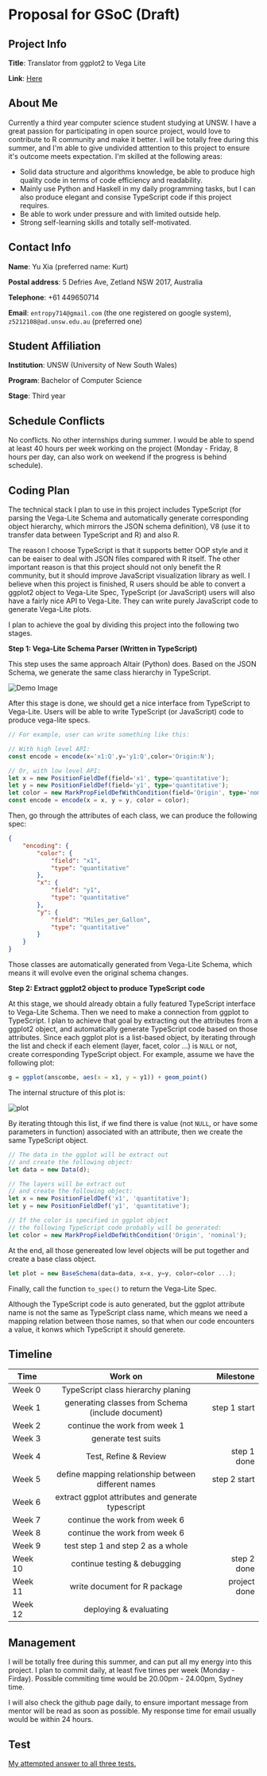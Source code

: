 # Proposal for GSoC (Draft)

## Project Info

**Title**: Translator from ggplot2 to Vega Lite

**Link**: [Here](https://github.com/rstats-gsoc/gsoc2019/wiki/Translator-from-ggplot2-to-Vega-Lite)

## About Me

Currently a third year computer science student studying at UNSW. I have a great passion for participating in open source project, would love to contribute to R community and make it better. I will be totally free during this summer, and I'm able to give undivided atttention to this project to ensure it's outcome meets expectation. I'm skilled at the following areas:
+ Solid data structure and algorithms knowledge, be able to produce high quality code in terms of code efficiency and readability.
+ Mainly use Python and Haskell in my daily programming tasks, but I can also produce elegant and consise TypeScript code if this project requires.
+ Be able to work under pressure and with limited outside help. 
+ Strong self-learning skills and totally self-motivated.

## Contact Info

**Name**: Yu Xia (preferred name: Kurt)

**Postal address**: 5 Defries Ave, Zetland NSW 2017, Australia

**Telephone**: +61 449650714

**Email**: `entropy714@gmail.com` (the one registered on google system),  `z5212108@ad.unsw.edu.au` (preferred one)

## Student Affiliation

**Institution**: UNSW (University of New South Wales)

**Program**: Bachelor of Computer Science

**Stage**: Third year

## Schedule Conflicts

No conflicts. No other internships during summer. I would be able to spend at least 40 hours per week working on the project (Monday - Friday, 8 hours per day, can also work on weekend if the progress is behind schedule).

## Coding Plan

The technical stack I plan to use in this project includes TypeScript (for parsing the Vega-Lite Schema and automatically generate corresponding object hierarchy, which mirrors the JSON schema definition), V8 (use it to transfer data between TypeScript and R) and also R. 

The reason I choose TypeScript is that it supports better OOP style and it can be eaiser to deal with JSON files compared with R itself. The other important reason is that this project should not only benefit the R community, but it should improve JavaScript visualization library as well. I believe when this project is finished, R users should be able to convert a ggplot2 object to Vega-Lite Spec, TypeScript (or JavaScript) users will also have a fairly nice API to Vega-Lite. They can write purely JavaScript code to generate Vega-Lite plots.

I plan to achieve the goal by dividing this project into the following two stages.

**Step 1: Vega-Lite Schema Parser (Written in TypeScript)**

This step uses the same approach Altair (Python) does. Based on the JSON Schema, we generate the same class hierarchy in TypeScript.

![Demo Image](./demo.png)

After this stage is done, we should get a nice interface from TypeScript to Vega-Lite. Users will be able to write TypeScript (or JavaScript) code to produce vega-lite specs.

```typescript
// For example, user can write something like this:

// With high level API:
const encode = encode(x='x1:Q',y='y1:Q',color='Origin:N');

// Or, with low level API:
let x = new PositionFieldDef(field='x1', type='quantitative');
let y = new PositionFieldDef(field='y1', type='quantitative');
let color = new MarkPropFieldDefWithCondition(field='Origin', type='nominal');
const encode = encode(x = x, y = y, color = color);
```

Then, go through the attributes of each class, we can produce the following spec:

```json
{
    "encoding": {
        "color": {
            "field": "x1",
            "type": "quantitative"
        },
        "x": {
            "field": "y1",
            "type": "quantitative"
        },
        "y": {
            "field": "Miles_per_Gallon",
            "type": "quantitative"
        }
    }
}
```

Those classes are automatically generated from Vega-Lite Schema, which means it will evolve even the original schema changes.

**Step 2: Extract ggplot2 object to produce TypeScript code**

At this stage, we should already obtain a fully featured TypeScript interface to Vega-Lite Schema. Then we need to make a connection from ggplot to TypeScript. I plan to achieve that goal by extracting out the attributes from a ggplot2 object, and automatically generate TypeScript code based on those attributes. Since each ggplot plot is a list-based object, by iterating through the list and check if each element (layer, facet, color ...) is `NULL` or not, create corresponding TypeScript object. For example, assume we have the following plot:

```R
g = ggplot(anscombe, aes(x = x1, y = y1)) + geom_point()
```

The internal structure of this plot is:

![plot](./plot.png)

By iterating thtough this list, if we find there is value (not `NULL`, or have some parameters in function) associated with an attribute, then we create the same TypeScript object. 

```TypeScript
// The data in the ggplot will be extract out
// and create the following object:
let data = new Data(d);

// The layers will be extract out 
// and create the following object:
let x = new PositionFieldDef('x1', 'quantitative');
let y = new PositionFieldDef('y1', 'quantitative');

// If the color is specified in ggplot object
// the following TypeScript code probably will be generated:
let color = new MarkPropFieldDefWithCondition('Origin', 'nominal');
```

At the end, all those genereated low level objects will be put together and create a base class object.

```TypeScript
let plot = new BaseSchema(data=data, x=x, y=y, color=color ...);
```

Finally, call the function `to_spec()` to return the Vega-Lite Spec.

Although the TypeScript code is auto generated, but the ggplot attribute name is not the same as TypeScript class name, which means we need a mapping relation between those names, so that when our code encounters a value, it konws which TypeScript it should generete.

## Timeline

| Time      |           Work on                   | Milestone  |
|---------  |:-----------------------------------:| ----------:|
| Week 0    | TypeScript class hierarchy planing | |
| Week 1    | generating classes from Schema (include document)  | step 1 start |
| Week 2    | continue the work from week 1 | |
| Week 3    | generate test suits | |
| Week 4    | Test, Refine & Review | step 1 done |
| Week 5    | define mapping relationship between different names | step 2 start|
| Week 6    | extract ggplot attributes and generate typescript |  |
| Week 7    | continue the work from week 6 | |
| Week 8    | continue the work from week 6| |
| Week 9    | test step 1 and step 2 as a whole | |
| Week 10   | continue testing & debugging | step 2 done |
| Week 11   | write document for R package | project done |
| Week 12   | deploying & evaluating | |



## Management 

I will be totally free during this summer, and can put all my energy into this project. I plan to commit daily, at least five times per week (Monday - Firday). Possible commiting time would be 20.00pm - 24.00pm, Sydney time.

I will also check the github page daily, to ensure important message from mentor will be read as soon as possible. My response time for email usually would be within 24 hours.

## Test
[My attempted answer to all three tests.](https://observablehq.com/@kurt/gsoc-project-test/2)
